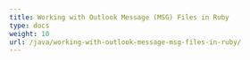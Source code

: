 ```yaml
---
title: Working with Outlook Message (MSG) Files in Ruby
type: docs
weight: 10
url: /java/working-with-outlook-message-msg-files-in-ruby/
---
```


